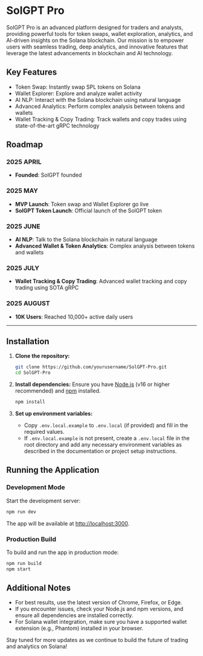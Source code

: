 # SolGPT Pro

SolGPT Pro is an advanced platform designed for traders and analysts, providing powerful tools for token swaps, wallet exploration, analytics, and AI-driven insights on the Solana blockchain. Our mission is to empower users with seamless trading, deep analytics, and innovative features that leverage the latest advancements in blockchain and AI technology.

## Key Features
- Token Swap: Instantly swap SPL tokens on Solana
- Wallet Explorer: Explore and analyze wallet activity
- AI NLP: Interact with the Solana blockchain using natural language
- Advanced Analytics: Perform complex analysis between tokens and wallets
- Wallet Tracking & Copy Trading: Track wallets and copy trades using state-of-the-art gRPC technology

## Roadmap

### 2025 APRIL
- **Founded**: SolGPT founded

### 2025 MAY
- **MVP Launch**: Token swap and Wallet Explorer go live
- **SolGPT Token Launch**: Official launch of the SolGPT token

### 2025 JUNE
- **AI NLP**: Talk to the Solana blockchain in natural language
- **Advanced Wallet & Token Analytics**: Complex analysis between tokens and wallets

### 2025 JULY
- **Wallet Tracking & Copy Trading**: Advanced wallet tracking and copy trading using SOTA gRPC

### 2025 AUGUST
- **10K Users**: Reached 10,000+ active daily users

---

## Installation

1. **Clone the repository:**
   ```bash
   git clone https://github.com/yourusername/SolGPT-Pro.git
   cd SolGPT-Pro
   ```

2. **Install dependencies:**
   Ensure you have [Node.js](https://nodejs.org/) (v16 or higher recommended) and [npm](https://www.npmjs.com/) installed.
   ```bash
   npm install
   ```

3. **Set up environment variables:**
   - Copy `.env.local.example` to `.env.local` (if provided) and fill in the required values.
   - If `.env.local.example` is not present, create a `.env.local` file in the root directory and add any necessary environment variables as described in the documentation or project setup instructions.

## Running the Application

### Development Mode
Start the development server:
```bash
npm run dev
```
The app will be available at [http://localhost:3000](http://localhost:3000).

### Production Build
To build and run the app in production mode:
```bash
npm run build
npm start
```

## Additional Notes
- For best results, use the latest version of Chrome, Firefox, or Edge.
- If you encounter issues, check your Node.js and npm versions, and ensure all dependencies are installed correctly.
- For Solana wallet integration, make sure you have a supported wallet extension (e.g., Phantom) installed in your browser.

Stay tuned for more updates as we continue to build the future of trading and analytics on Solana!
